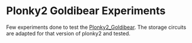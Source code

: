 Plonky2 Goldibear Experiments
================================

Few experiments done to test the [Plonky2_Goldibear](https://github.com/telosnetwork/plonky2_goldibear/tree/main).
The storage circuits are adapted for that version of plonky2 and tested.
